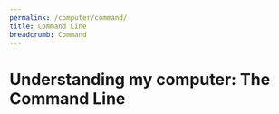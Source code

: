 ```yaml
---
permalink: /computer/command/
title: Command Line
breadcrumb: Command
---
```


# Understanding my computer: The Command Line


